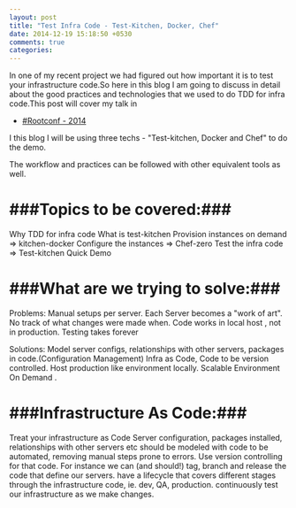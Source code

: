 ```yaml
---
layout: post
title: "Test Infra Code - Test-Kitchen, Docker, Chef"
date: 2014-12-19 15:18:50 +0530
comments: true
categories: 
---
```


In one of my recent project we had figured out how important it is to test your infrastructure code.So here in this blog I am going to discuss in detail about the good practices and technologies that we used to do TDD for infra code.This post will cover my talk in 
<ul>
  <li>
  <a href="https://rootconf.in/2014/conference#1045-testing-infrastructure-code-using-test-kitchen-doc">#Rootconf - 2014</a>
</li>
</ul>  


I this blog I will be using three techs - "Test-kitchen, Docker and Chef" to do the demo.

The workflow and practices can be followed with other equivalent tools as well.

<!-- more -->

###Topics to be covered:###
===========================

Why TDD for infra code
What is test-kitchen
Provision instances on demand => kitchen-docker
Configure the instances => Chef-zero
Test the infra code => Test-kitchen
Quick Demo

###What are we trying to solve:###
==================================

Problems:
Manual setups per server. Each Server becomes a "work of art".
No track of what changes were made when.
Code works in local host , not in production.
Testing takes forever

Solutions:
Model server configs, relationships with other servers, packages in code.(Configuration Management)
Infra as Code, Code to be version controlled.
Host production like environment locally.
Scalable Environment On Demand .

###Infrastructure As Code:###
=============================

Treat your infrastructure as Code
Server configuration, packages installed, relationships with other servers etc should be modeled with code to be automated, removing manual steps prone to errors.
Use version controlling for that code.
For instance we can (and should!)
tag, branch and release the code that define our servers.
have a lifecycle that covers different stages through the infrastructure code, ie. dev, QA, production.
continuously test our infrastructure as we make changes.


